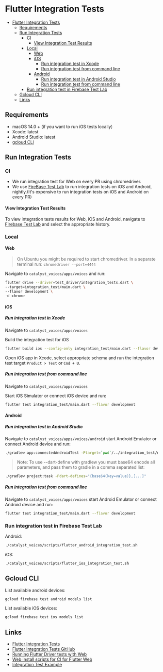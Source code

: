 # Flutter Integration Tests

* [Flutter Integration Tests](#flutter-integration-tests)
    * [Requirements](#requirements)
    * [Run Integration Tests](#run-integration-tests)
        * [CI](#ci)
            * [View Integration Test Results](#view-integration-test-results)
        * [Local](#local)
            * [Web](#web)
            * [iOS](#ios)
                * [Run integration test in Xcode](#run-integration-test-in-xcode)
                * [Run integration test from command line](#run-integration-test-from-command-line)
            * [Android](#android)
                * [Run integration test in Android Studio](#run-integration-test-in-android-studio)
                * [Run integration test from command line](#run-integration-test-from-command-line-1)
        * [Run integration test in Firebase Test Lab](#run-integration-test-in-firebase-test-lab)
    * [Gcloud CLI](#gcloud-cli)
    * [Links](#links)

## Requirements

* macOS 14.0 + (if you want to run iOS tests locally)
* Xcode: latest
* Android Studio: latest
* [gcloud CLI](https://cloud.google.com/sdk/gcloud)

## Run Integration Tests

### CI

* We run integration test for Web on every PR using chromedriver.
* We use [FireBase Test Lab](https://firebase.google.com/docs/test-lab) to run integration tests on iOS and Android,
nightly.(It's expensive to run integration tests on iOS and Android on every PR)

#### View Integration Test Results

To view integration tests results for Web, iOS and Android,
navigate to [Firebase Test Lab](https://console.firebase.google.com/u/0/project/dev-catalyst-voice/testlab/histories)
and select the appropriate history.

### Local

#### Web

>On Ubuntu you might be required to start chromedriver.
>In a separate terminal run: `chromedriver --port=4444`

Navigate to `catalyst_voices/apps/voices` and run:

```sh
flutter drive --driver=test_driver/integration_tests.dart \
--target=integration_test/main.dart \
--flavor development \
-d chrome
```

#### iOS

##### Run integration test in Xcode

Navigate to `catalyst_voices/apps/voices`

Build the integration test for iOS

```sh
flutter build ios --config-only integration_test/main.dart --flavor development
```

Open iOS app in Xcode, select appropriate schema and run the integration test target `Product > Test` or `Cmd + U`.

##### Run integration test from command line

Navigate to `catalyst_voices/apps/voices`

Start iOS Simulator or connect iOS device and run:

```sh
flutter test integration_test/main.dart --flavor development
```

#### Android

##### Run integration test in Android Studio

Navigate to `catalyst_voices/apps/voices/android` start Android Emulator or connect Android device and run:

```sh
./gradlew app:connectedAndroidTest -Ptarget=`pwd`/../integration_test/main.dart
```

>Note: To use --dart-define with gradlew you must base64 encode all parameters,
>and pass them to gradle in a comma separated list:

```sh
./gradlew project:task -Pdart-defines="{base64(key=value)},[...]"
```

##### Run integration test from command line

Navigate to `catalyst_voices/apps/voices` start Android Emulator or connect Android device and run:

```sh
flutter test integration_test/main.dart --flavor development
```

### Run integration test in Firebase Test Lab

Android:

```sh
./catalyst_voices/scripts/flutter_android_integration_test.sh
```

iOS:

```sh
./catalyst_voices/scripts/flutter_ios_integration_test.sh
```

## Gcloud CLI

List available android devices:

```sh
gcloud firebase test android models list
```

List available iOS devices:

```sh
gcloud firebase test ios models list
```

## Links

* [Flutter Integration Tests](https://flutter.dev/docs/testing/integration-tests)
* [Flutter Integration Tests GitHub](https://github.com/flutter/flutter/tree/main/packages/integration_test)
* [Running Flutter Driver tests with Web](https://github.com/flutter/flutter/wiki/Running-Flutter-Driver-tests-with-Web)
* [Web install scripts for CI for Flutter Web](https://github.com/flutter/web_installers/tree/master)
* [Integration Test Example](https://github.com/flutter/flutter/tree/main/packages/integration_test/example)
